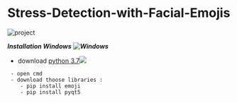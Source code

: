 # Stress-Detection-with-Facial-Emojis

![project](https://github.com/ayoubkarwi/Stress-Detection-with-Facial-Emojis/assets/118276511/7b540d46-bd46-445c-860e-74f4bd431711)

***Installation Windows ![Windows](https://github.com/ayoubkarwi/Stress-Detection-with-Facial-Emojis/assets/118276511/663be432-bda6-4428-a40e-8d5b9a2fb20f)***

- download [python 3.7]( https://www.python.org/downloads/release/python-370/)![](https://github.com/ayoubkarwi/Stress-Detection-with-Facial-Emojis/assets/118276511/64c558fe-565c-4134-b890-fcff1a6e1420)
~~~
 - open cmd 
 - download thoose libraries :
    - pip install emoji
    - pip install pyqt5
~~~
